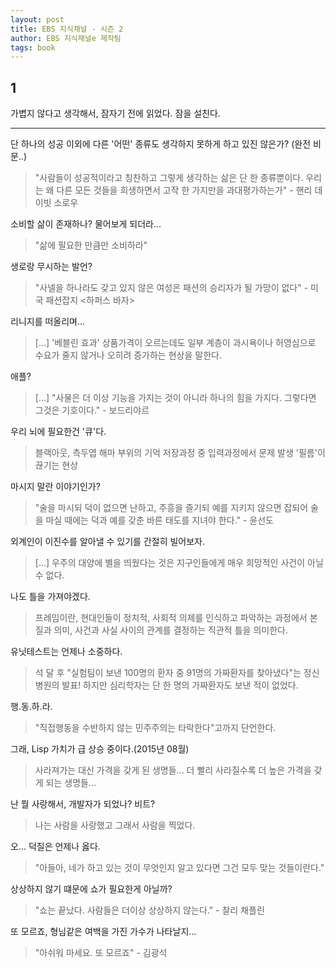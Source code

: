 ```yaml
---
layout: post
title: EBS 지식채널 - 시즌 2
author: EBS 지식채널e 제작팀
tags: book
---
```


## 1
가볍지 않다고 생각해서, 잠자기 전에 읽었다. 잠을 설친다.

-----

단 하나의 성공 이외에 다른 '어떤' 종류도 생각하지 못하게 하고 있진 않은가? (완전 비문..)
> "사람들이 성공적이라고 칭찬하고 그렇게 생각하는 삶은 단 한 종류뿐이다. 우리는 왜 다른 모든 것들을 희생하면서 고작 한 가지만을 과대평가하는가" - 핸리 데이빗 소로우

소비할 삶이 존재하나? 물어보게 되더라...
> "삶에 필요한 만큼만 소비하라"

생로랑 무시하는 발언?
> "사넬을 하나라도 갖고 있지 않은 여성은 패션의 승리자가 될 가망이 없다" - 미국 패션잡지 <하퍼스 바자>

리니지를 떠올리며...
> [...] '베블린 효과' 상품가격이 오르는데도 일부 계층이 과시욕이나 허영심으로 수요가 줄지 않거나 오히려 증가하는 현상을 말한다.

애플?
> [...] "사물은 더 이상 기능을 가지는 것이 아니라 하나의 힘을 가지다. 그렇다면 그것은 기호이다." - 보드리야르

우리 뇌에 필요한건 '큐'다.
> 블랙아웃, 측두엽 해마 부위의 기억 저장과정 중 입력과정에서 문제 발생 '필름'이 끊기는 현상

마시지 말란 이야기인가?
> "술을 마시되 덕이 없으면 난하고, 주흥을 즐기되 예를 지키지 않으면 잡되어 술을 마실 때에는 덕과 예를 갖춘 바른 태도를 지녀야 한다." - 윤선도

외계인이 이진수를 알아낼 수 있기를 간절히 빌어보자.
> [...] 우주의 대양에 별을 띄웠다는 것은 지구인들에게 매우 희망적인 사건이 아닐 수 없다.

나도 틀을 가져야겠다.
> 프레임이란, 현대인들이 정치적, 사회적 의제를 인식하고 파악하는 과정에서 본질과 의미, 사건과 사실 사이의 관계를 결정하는 직관적 틀을 의미한다.

유닛테스트는 언제나 소중하다.
> 석 달 후 "실험팀이 보낸 100명의 환자 중 91명의 가짜환자를 찾아냈다"는 정신병원의 발표! 하지만 심리학자는 단 한 명의 가짜환자도 보낸 적이 없었다.

행.동.하.라.
> "직접행동을 수반하지 않는 민주주의는 타락한다"고까지 단언한다.

그래, Lisp 가치가 급 상승 중이다.(2015년 08월)
> 사라져가는 대신 가격을 갖게 된 생명들... 더 빨리 사라질수록 더 높은 가격을 갖게 되는 생명들...

난 뭘 사랑해서, 개발자가 되었나? 비트?
> 나는 사람을 사랑했고 그래서 사람을 찍었다.

오... 덕질은 언제나 옳다.
> "아들아, 네가 하고 있는 것이 무엇인지 알고 있다면 그건 모두 맞는 것들이란다."

상상하지 않기 떄문에 쇼가 필요한게 아닐까?
> "쇼는 끝났다. 사람들은 더이상 상상하지 않는다." - 찰리 채플린

또 모르죠, 형님같은 여백을 가진 가수가 나타날지...
> "아쉬워 마세요. 또 모르죠" - 김광석











